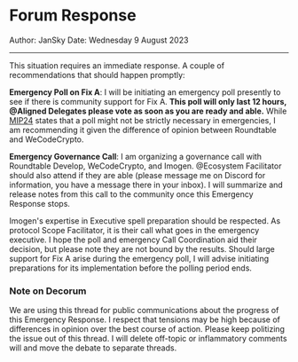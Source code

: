 # Forum Response

Author: JanSky
Date: Wednesday 9 August 2023

---

This situation requires an immediate response. A couple of recommendations that should happen promptly:

**Emergency Poll on Fix A**: I will be initiating an emergency poll presently to see if there is community support for Fix A. **This poll will only last 12 hours, @Aligned Delegates please vote as soon as you are ready and able.** While [MIP24](https://mips.makerdao.com/mips/details/MIP24#MIP24c3) states that a poll might not be strictly necessary in emergencies, I am recommending it given the difference of opinion between Roundtable and WeCodeCrypto.

**Emergency Governance Call**: I am organizing a governance call with Roundtable Develop, WeCodeCrypto, and Imogen. @Ecosystem Facilitator should also attend if they are able (please message me on Discord for information, you have a message there in your inbox). I will summarize and release notes from this call to the community once this Emergency Response stops.


Imogen's expertise in Executive spell preparation should be respected. As protocol Scope Facilitator, it is their call what goes in the emergency executive. I hope the poll and emergency Call Coordination aid their decision, but please note they are not bound by the results. Should large support for Fix A arise during the emergency poll, I will advise initiating preparations for its implementation before the polling period ends.

### Note on Decorum

We are using this thread for public communications about the progress of this Emergency Response. I respect that tensions may be high because of differences in opinion over the best course of action. Please keep politizing the issue out of this thread. I will delete off-topic or inflammatory comments will and move the debate to separate threads. 

